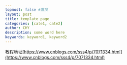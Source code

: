 ```yaml
---
topmost: false #置顶
layout: post
title: template page
categories: [cate1, cate2]
author: CHY
description: some word here
keywords: keyword1, keyword2
---
```

教程地址[https://www.cnblogs.com/sss4/p/7071334.html](https://www.cnblogs.com/sss4/p/7071334.html)
